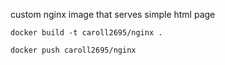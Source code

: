    custom nginx image that serves simple html page
   
    docker build -t caroll2695/nginx .

    docker push caroll2695/nginx
